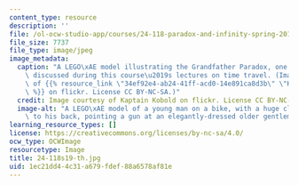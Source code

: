 ```yaml
---
content_type: resource
description: ''
file: /ol-ocw-studio-app/courses/24-118-paradox-and-infinity-spring-2019/1ec21dd44c31a679fdef88a6578af81e_24-118s19-th.jpg
file_size: 7737
file_type: image/jpeg
image_metadata:
  caption: "A LEGO\xAE model illustrating the Grandfather Paradox, one of the topics\
    \ discussed during this course\u2019s lectures on time travel. (Image courtesy\
    \ of {{% resource_link \"34ef92e4-ab24-41ff-acd0-14e891ca8d3b\" \"Kaptain Kobold\"\
    \ %}} on flickr. License CC BY-NC-SA.)"
  credit: Image courtesy of Kaptain Kobold on flickr. License CC BY-NC-SA.
  image-alt: "A LEGO\xAE model of a young man on a bike, with a huge clock attached\
    \ to his back, pointing a gun at an elegantly-dressed older gentleman."
learning_resource_types: []
license: https://creativecommons.org/licenses/by-nc-sa/4.0/
ocw_type: OCWImage
resourcetype: Image
title: 24-118s19-th.jpg
uid: 1ec21dd4-4c31-a679-fdef-88a6578af81e
---
```

